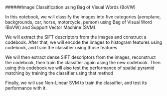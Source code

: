 ######Image Classification using Bag of Visual Words (BoVW)

In this notebook, we will classify the images into five categories (aeroplane, backgrounds, car, horse, motorcycle, person) using Bag of Visual Word (BoVW) and Support Vector Machine (SVM).

We will extract the SIFT descriptors from the images and construct a codebook. After that, we will encode the images to histogram features using codebook, and train the classifier using those features.

We will then extract dense SIFT descriptors from the images, reconstruct the codebook, then train the classifier again using the new codebook. Then using this codebook we will also test the performance of spatial pyramid matching by training the classifier using that method

Finally, we will use Non-Linear SVM to train the classifier, and test its performance with it.
